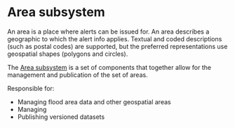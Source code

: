 # Area subsystem

An area is a place where alerts can be issued for. An area describes a geographic to which the alert info applies. Textual and coded descriptions (such as postal codes) are supported, but the preferred representations use geospatial shapes (polygons and circles).

The [Area subsystem](/subsystems/area/readme.md) is a set of components that together allow for the management and publication of the set of areas.

Responsible for:

- Managing flood area data and other geospatial areas
- Managing 
- Publishing versioned datasets
